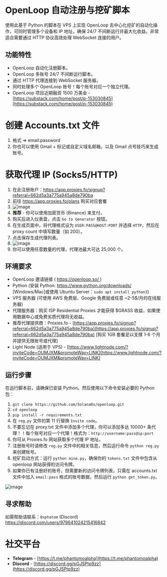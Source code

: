 # OpenLoop 自动注册与挖矿脚本

使用此基于 Python 的脚本在 VPS 上实现 OpenLoop 去中心化挖矿的自动化操作，可同时管理多个设备和 IP 地址，确保 24/7 不间断运行并最大化收益。非常适合需要通过 HTTP 协议高效处理 WebSocket 连接的用户。

## 功能特性

- OpenLoop 自动化注册脚本。
- OpenLoop 多账号 24/7 不间断运行脚本。
- 通过 HTTP 代理连接到 WebSocket 服务器。
- 同时处理多个 OpenLoop 账号！每个账号对应一个独立代理。
- OpenLoop 项目近期融资 1500 万美金 - [https://substack.com/home/post/p-153030845](https://substack.com/home/post/p-153030845)

# 创建 Accounts.txt 文件

1. 格式 => email:password
2. 你也可以使用 Gmail + 标记或自定义域名邮箱，以及 Gmail 点号技巧来生成账号。

# 获取代理 IP (Socks5/HTTP)

1. 在此注册账户：https://app.proxies.fo/signup?referral=662d5a3a775a945a8de790ba
2. 前往 https://app.proxies.fo/plans 购买对应套餐
3. ![image](https://github.com/user-attachments/assets/5453eabd-0a09-49f7-b004-1ca4617b9f8a)
4. **推荐** - 你可以使用加密货币 (Binance) 来支付。
5. 购买后进入仪表盘，点击 `Go to Generator` 按钮。
6. 在生成页面中，将代理格式设为 `USER:PASS@HOST:PORT` 并选择 `HTTP`，然后在 proxy count 中填写数量（如 200）。
7. 点击保存生成代理列表。
8. ![image](https://github.com/user-attachments/assets/010753b5-1112-48c0-9a40-6b00189abd10)
9. 你可以使用任意数量的代理，代理池最大可达 25,000 个。

## 环境要求

- OpenLoop 邀请链接 ( [https://openloop.so/ ](https://openloop.so/) )
- Python (安装 Python: https://www.python.org/downloads/ [Windows/Mac]或使用 Ubuntu Server：`sudo apt install python3`)
- VPS 服务器 (可使用 AWS 免费层、Google 免费层或任意 ~2-5$/月的在线服务器)
- 代理服务器：购买 ISP Residential Proxies 才能获得 $GRASS 收益，如果使用数据中心或免费劣质代理将无收益。
- 推荐代理提供商：Proxies.fo - [https://app.proxies.fo/signup?referral=662d5a3a775a945a8de790ba](https://app.proxies.fo/signup?referral=662d5a3a775a945a8de790ba) [购买 1GB 套餐足以支撑 1-6 个月并提供无限账号或代理]
- Light Node (适用于 VPS) - [https://www.lightnode.com/?inviteCode=OUMJXM&promoteWay=LINK](https://www.lightnode.com/?inviteCode=OUMJXM&promoteWay=LINK)

## 运行步骤

在运行脚本前，请确保已安装 Python。然后使用以下命令安装必要的 Python 包：

1. ``` git clone https://github.com/Solana0x/openloop.git ```
2. ``` cd openloop ```
3. ``` pip install -r requirements.txt ```
4. 在 `reg.py` 文件的第 11 行替换 `Invite code`。
6. 不要忘记在 proxy.txt 文件中添加多个代理，你可以添加多达 10000+ 条代理！！每个账号对应一个代理！格式为：`http://username:pass@ip:port`
7. 你可从 Proxies.fo 网站获取多个代理 IP 地址。
8. 注册账号时请修改 `reg.py` 文件中的相关信息，然后运行命令 `python reg.py` 来创建账号。
9. 挖矿启动方式：运行 `python mine.py`，确保你的 `tokens.txt` 文件中包含从 openloop 网站获得的访问令牌。
10. 如果你已有注册好的账号，但需要新的访问令牌列表，只需在 accounts.txt 文件中加入 `email:pass` 格式的账号数据，然后运行 `python get_token.py`。

![image](https://github.com/user-attachments/assets/a2350548-f56a-4905-a7a9-b83484b1a8d1)

## 寻求帮助

如需帮助请联系：`0xphatom` (Discord) https://discord.com/users/979641024215416842

# 社交平台

- **Telegram** - [https://t.me/phantomoalpha](https://t.me/phantomoalpha)
- **Discord** - [https://discord.gg/pGJSPtp9zz](https://discord.gg/pGJSPtp9zz)
